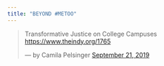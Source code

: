 ```yaml
---
title: "BEYOND #METOO"
---
```


<blockquote class="twitter-tweet">
<p lang="en" dir="ltr">Transformative Justice on College Campuses
<a href="https://www.theindy.org/1765">https://www.theindy.org/1765</a>
</p>&mdash; by Camila Pelsinger
 <a href="https://twitter.com/tylerduchaine/status/1269590163291807745?ref_src=twsrc%5Etfw">September 21, 2019</a>
 </blockquote> 
 
